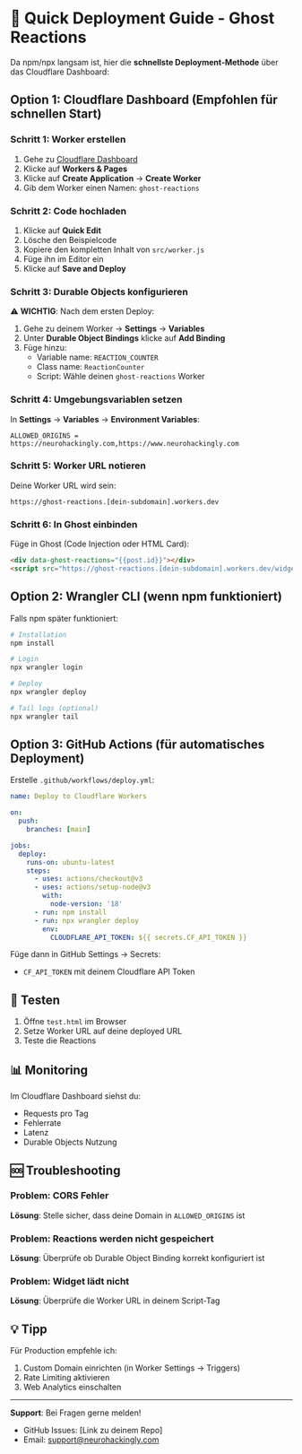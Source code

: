 # 🚀 Quick Deployment Guide - Ghost Reactions

Da npm/npx langsam ist, hier die **schnellste Deployment-Methode** über das Cloudflare Dashboard:

## Option 1: Cloudflare Dashboard (Empfohlen für schnellen Start)

### Schritt 1: Worker erstellen

1. Gehe zu [Cloudflare Dashboard](https://dash.cloudflare.com)
2. Klicke auf **Workers & Pages**
3. Klicke auf **Create Application** → **Create Worker**
4. Gib dem Worker einen Namen: `ghost-reactions`

### Schritt 2: Code hochladen

1. Klicke auf **Quick Edit**
2. Lösche den Beispielcode
3. Kopiere den kompletten Inhalt von `src/worker.js`
4. Füge ihn im Editor ein
5. Klicke auf **Save and Deploy**

### Schritt 3: Durable Objects konfigurieren

⚠️ **WICHTIG**: Nach dem ersten Deploy:

1. Gehe zu deinem Worker → **Settings** → **Variables**
2. Unter **Durable Object Bindings** klicke auf **Add Binding**
3. Füge hinzu:
   - Variable name: `REACTION_COUNTER`
   - Class name: `ReactionCounter`
   - Script: Wähle deinen `ghost-reactions` Worker

### Schritt 4: Umgebungsvariablen setzen

In **Settings** → **Variables** → **Environment Variables**:

```
ALLOWED_ORIGINS = https://neurohackingly.com,https://www.neurohackingly.com
```

### Schritt 5: Worker URL notieren

Deine Worker URL wird sein:
```
https://ghost-reactions.[dein-subdomain].workers.dev
```

### Schritt 6: In Ghost einbinden

Füge in Ghost (Code Injection oder HTML Card):

```html
<div data-ghost-reactions="{{post.id}}"></div>
<script src="https://ghost-reactions.[dein-subdomain].workers.dev/widget.js"></script>
```

## Option 2: Wrangler CLI (wenn npm funktioniert)

Falls npm später funktioniert:

```bash
# Installation
npm install

# Login
npx wrangler login

# Deploy
npx wrangler deploy

# Tail logs (optional)
npx wrangler tail
```

## Option 3: GitHub Actions (für automatisches Deployment)

Erstelle `.github/workflows/deploy.yml`:

```yaml
name: Deploy to Cloudflare Workers

on:
  push:
    branches: [main]

jobs:
  deploy:
    runs-on: ubuntu-latest
    steps:
      - uses: actions/checkout@v3
      - uses: actions/setup-node@v3
        with:
          node-version: '18'
      - run: npm install
      - run: npx wrangler deploy
        env:
          CLOUDFLARE_API_TOKEN: ${{ secrets.CF_API_TOKEN }}
```

Füge dann in GitHub Settings → Secrets:
- `CF_API_TOKEN` mit deinem Cloudflare API Token

## 🧪 Testen

1. Öffne `test.html` im Browser
2. Setze Worker URL auf deine deployed URL
3. Teste die Reactions

## 📊 Monitoring

Im Cloudflare Dashboard siehst du:
- Requests pro Tag
- Fehlerrate
- Latenz
- Durable Objects Nutzung

## 🆘 Troubleshooting

### Problem: CORS Fehler
**Lösung**: Stelle sicher, dass deine Domain in `ALLOWED_ORIGINS` ist

### Problem: Reactions werden nicht gespeichert
**Lösung**: Überprüfe ob Durable Object Binding korrekt konfiguriert ist

### Problem: Widget lädt nicht
**Lösung**: Überprüfe die Worker URL in deinem Script-Tag

## 💡 Tipp

Für Production empfehle ich:
1. Custom Domain einrichten (in Worker Settings → Triggers)
2. Rate Limiting aktivieren
3. Web Analytics einschalten

---

**Support**: Bei Fragen gerne melden!
- GitHub Issues: [Link zu deinem Repo]
- Email: support@neurohackingly.com